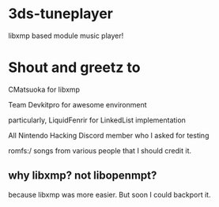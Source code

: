 # 3ds-tuneplayer

libxmp based module music player!

# Shout and greetz to
CMatsuoka for libxmp

Team Devkitpro for awesome environment

particularly, LiquidFenrir for LinkedList implementation

All Nintendo Hacking Discord member who I asked for testing

romfs:/ songs from various people that I should credit it.


## why libxmp? not libopenmpt?

because libxmp was more easier.
But soon I could backport it.


